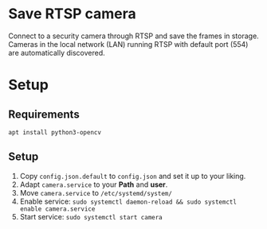 # Save RTSP camera
Connect to a security camera through RTSP and save the frames in storage. Cameras in the local network (LAN) running RTSP with default port (554) are automatically discovered.

# Setup
## Requirements
```
apt install python3-opencv
```
## Setup
1. Copy `config.json.default` to `config.json` and set it up to your liking.
2. Adapt `camera.service` to your **Path** and **user**.
3. Move `camera.service` to `/etc/systemd/system/`
4. Enable service: `sudo systemctl daemon-reload && sudo systemctl enable camera.service`
5. Start service: `sudo systemctl start camera`
